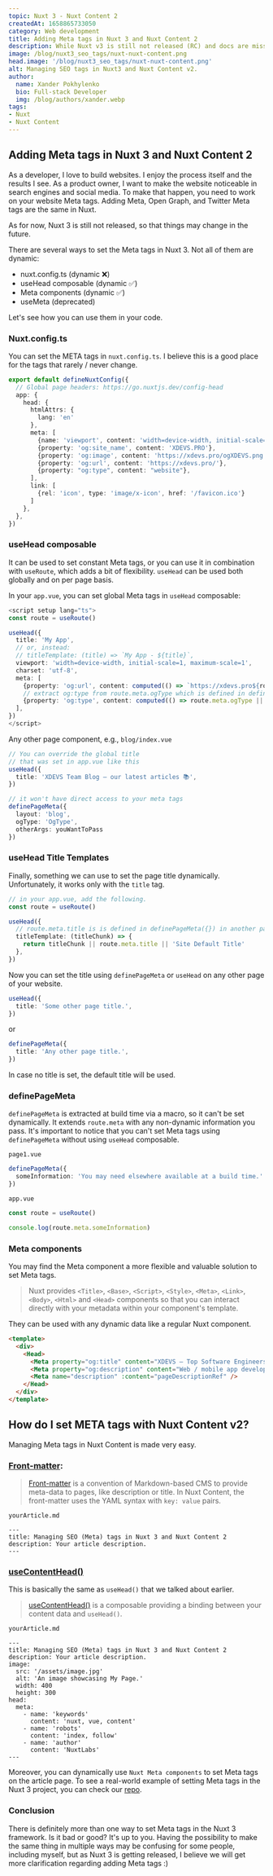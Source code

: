 ```yaml
---  
topic: Nuxt 3 - Nuxt Content 2  
createdAt: 1658865733050  
category: Web development  
title: Adding Meta tags in Nuxt 3 and Nuxt Content 2  
description: While Nuxt v3 is still not released (RC) and docs are missing some pages, it doesn't stop enthusiasts from using it.  
image: /blog/nuxt3_seo_tags/nuxt-nuxt-content.png  
head.image: '/blog/nuxt3_seo_tags/nuxt-nuxt-content.png'  
alt: Managing SEO tags in Nuxt3 and Nuxt Content v2.  
author:  
  name: Xander Pokhylenko  
  bio: Full-stack Developer  
  img: /blog/authors/xander.webp  
tags:
- Nuxt
- Nuxt Content
---  
```


## Adding Meta tags in Nuxt 3 and Nuxt Content 2
As a developer, I love to build websites. I enjoy the process itself and the results I see.
As a product owner, I want to make the website noticeable in search engines and social media. To make that happen, you need to work on your website Meta tags. Adding Meta, Open Graph, and Twitter Meta tags are the same in Nuxt.

As for now, Nuxt 3 is still not released, so that things may change in the future.

There are several ways to set the Meta tags in Nuxt 3. Not all of them are dynamic:

- nuxt.config.ts (dynamic ❌)
- useHead composable (dynamic ✅)
- Meta components (dynamic ✅)
- useMeta (deprecated)

Let's see how you can use them in your code.

### Nuxt.config.ts
You can set the META tags in `nuxt.config.ts`. I believe this is a good place for the tags
that rarely / never change.

```ts
export default defineNuxtConfig({
  // Global page headers: https://go.nuxtjs.dev/config-head
  app: {
    head: {
      htmlAttrs: {
        lang: 'en'
      },
      meta: [
        {name: 'viewport', content: 'width=device-width, initial-scale=1'},
        {property: 'og:site_name', content: 'XDEVS.PRO'},
        {property: 'og:image', content: 'https://xdevs.pro/ogXDEVS.png'},
        {property: 'og:url', content: 'https://xdevs.pro/'},
        {property: "og:type", content: "website"},
      ],
      link: [
        {rel: 'icon', type: 'image/x-icon', href: '/favicon.ico'}
      ]
    },
  },
})
```


### useHead composable
It can be used to set constant Meta tags, or you can use it in combination with `useRoute`, which adds a bit of flexibility. `useHead` can be used both globally and on per page basis.

In your `app.vue`, you can set global Meta tags in `useHead` composable:
```ts
<script setup lang="ts">
const route = useRoute()

useHead({
  title: 'My App',
  // or, instead:
  // titleTemplate: (title) => `My App - ${title}`,
  viewport: 'width=device-width, initial-scale=1, maximum-scale=1',
  charset: 'utf-8',
  meta: [
    {property: 'og:url', content: computed(() => `https://xdevs.pro${route.path}`)},
    // extract og:type from route.meta.ogType which is defined in definePageMeta({}) on any other page
    {property: 'og:type', content: computed(() => route.meta.ogType || 'website')}
  ],
})
</script>
```

Any other page component, e.g., `blog/index.vue`
```ts
// You can override the global title 
// that was set in app.vue like this
useHead({  
  title: 'XDEVS Team Blog – our latest articles 📚',  
})  

// it won't have direct access to your meta tags
definePageMeta({  
  layout: 'blog', 
  ogType: 'OgType',
  otherArgs: youWantToPass 
})
```


### useHead Title Templates

Finally, something we can use to set the page title dynamically. Unfortunately, it works only with the `title` tag.

```ts
// in your app.vue, add the following.
const route = useRoute()

useHead({
  // route.meta.title is is defined in definePageMeta({}) in another page component
  titleTemplate: (titleChunk) => {
    return titleChunk || route.meta.title || 'Site Default Title'
  },
})
```

Now you can set the title using `definePageMeta` or `useHead` on any other page of your website.

```ts
useHead({
  title: 'Some other page title.',
})
```
or
```ts
definePageMeta({
  title: 'Any other page title.',
})
```

In case no title is set, the default title will be used.


### definePageMeta
`definePageMeta` is extracted at build time via a macro, so it can't be set dynamically.
It extends `route.meta` with any non-dynamic information you pass. It's important to notice that you can't set Meta tags using `definePageMeta` without using `useHead` composable.

`page1.vue`
```ts
definePageMeta({
  someInformation: 'You may need elsewhere available at a build time.'
})
```

`app.vue`
```ts
const route = useRoute()

console.log(route.meta.someInformation)
```


### Meta components
You may find the Meta component a more flexible and valuable solution to set Meta tags.

> Nuxt provides `<Title>`, `<Base>`, `<Script>`, `<Style>`, `<Meta>`, `<Link>`, `<Body>`, `<Html>` and `<Head>` components so that you can interact directly with your metadata within your component's template.

They can be used with any dynamic data like a regular Nuxt component.

```html
<template>
  <div>
    <Head>
      <Meta property="og:title" content="XDEVS – Top Software Engineers for your needs ❤️‍🔥"/>
      <Meta property="og:description" content="Web / mobile app development and consulting across different cycles of your product life." />
      <Meta name="description" :content="pageDescriptionRef" />
    </Head>
  </div>
</template>
```


## How do I set META tags with Nuxt Content v2?

Managing Meta tags in Nuxt Content is made very easy.

### [Front-matter](https://content.nuxtjs.org/guide/writing/markdown#front-matter):
> [Front-matter](https://content.nuxtjs.org/guide/writing/markdown#front-matter) is a convention of Markdown-based CMS to provide meta-data to pages, like description or title. In Nuxt Content, the front-matter uses the YAML syntax with `key: value` pairs.

```
yourArticle.md

---
title: Managing SEO (Meta) tags in Nuxt 3 and Nuxt Content 2
description: Your article description.
---
```

### [useContentHead()](https://content.nuxtjs.org/guide/writing/markdown#front-matter)
This is basically the same as `useHead()` that we talked about earlier.

>[useContentHead()](https://content.nuxtjs.org/guide/writing/markdown#front-matter) is a composable providing a binding between your content data and `useHead()`.
```
yourArticle.md

---
title: Managing SEO (Meta) tags in Nuxt 3 and Nuxt Content 2
description: Your article description.
image:
  src: '/assets/image.jpg'
  alt: 'An image showcasing My Page.'
  width: 400
  height: 300
head:
  meta:
    - name: 'keywords'
      content: 'nuxt, vue, content'
    - name: 'robots'
      content: 'index, follow'
    - name: 'author'
      content: 'NuxtLabs'
---
```
Moreover, you can dynamically use `Nuxt Meta components` to set Meta tags on the article page. To see a real-world example of setting Meta tags in the Nuxt 3 project, you can check our [repo](https://github.com/XDEVS-PRO/XDEVS-website).

### Conclusion
There is definitely more than one way to set Meta tags in the Nuxt 3 framework. Is it bad or good? It's up to you. Having the possibility to make the same thing in multiple ways may be confusing for some people, including myself, but as Nuxt 3 is getting released, I believe we will get more clarification regarding adding Meta tags :) 
